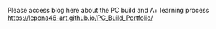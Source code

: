 Please access blog here about the PC build and A+ learning process https://lepona46-art.github.io/PC_Build_Portfolio/
